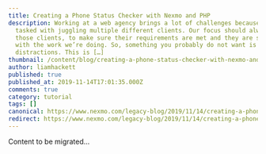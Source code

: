 ```yaml
---
title: Creating a Phone Status Checker with Nexmo and PHP
description: Working at a web agency brings a lot of challenges because we are
  tasked with juggling multiple different clients. Our focus should always be on
  those clients, to make sure their requirements are met and they are satisfied
  with the work we’re doing. So, something you probably do not want is outside
  distractions. This is […]
thumbnail: /content/blog/creating-a-phone-status-checker-with-nexmo-and-php-dr/E_Phone-Status-Checker_1200x600.png
author: liamhackett
published: true
published_at: 2019-11-14T17:01:35.000Z
comments: true
category: tutorial
tags: []
canonical: https://www.nexmo.com/legacy-blog/2019/11/14/creating-a-phone-status-checker-with-nexmo-and-php-dr
redirect: https://www.nexmo.com/legacy-blog/2019/11/14/creating-a-phone-status-checker-with-nexmo-and-php-dr
---
```


Content to be migrated...
